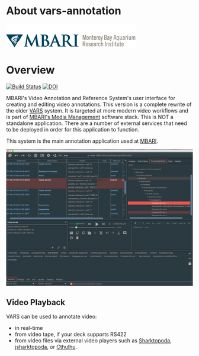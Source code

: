 # About vars-annotation

![MBARI logo](resources/images/mbari-logo.png)

# Overview

[![Build Status](https://travis-ci.org/mbari-media-management/vars-annotation.svg?branch=master)](https://travis-ci.org/mbari-media-management/vars-annotation)  [![DOI](https://zenodo.org/badge/90881605.svg)](https://zenodo.org/badge/latestdoi/90881605)

MBARI's Video Annotation and Reference System's user interface for creating and editing video annotations. This version is a complete rewrite of the older [VARS](https://hohonuuli.github.io/vars/) system. It is targeted at more modern video workflows and is part of [MBARI's Media Management](https://mbari-media-management.github.io/) software stack. This is NOT a standalone application. There are a number of external services that need to be deployed in order for this application to function.

This system is the main annotation application used at [MBARI](https://www.mbari.org).

![VARS Annotation](resources/images/vars-annotation.png)

## Video Playback

VARS can be used to annotate video:

- in real-time
- from video tape, if your deck supports RS422
- from video files via external video players such as [Sharktopoda](https://github.com/mbari-media-management/Sharktopoda), [jsharktopoda](https://github.com/mbari-media-management/jsharktopoda), or [Cthulhu](https://github.com/mbari-media-management/cthulhu).